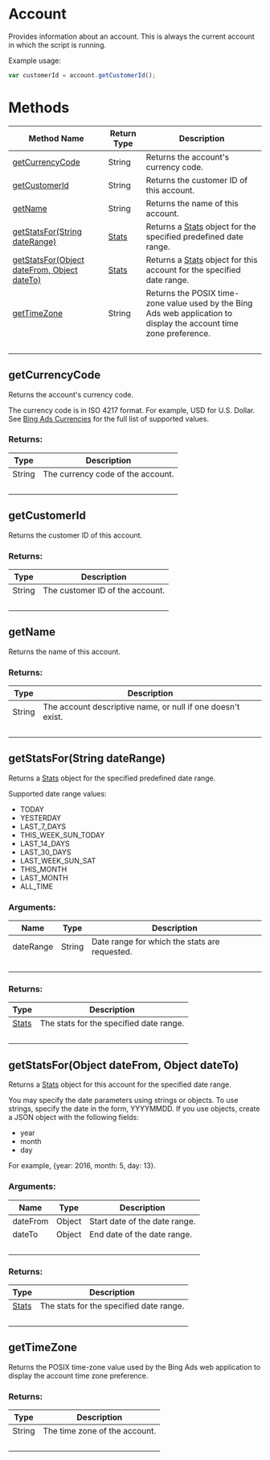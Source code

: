 # Account
Provides information about an account. This is always the current account in which the script is running.

Example usage:
```javascript
var customerId = account.getCustomerId();
```

# Methods
|Method Name|Return Type|Description|
|-|-|-
[getCurrencyCode](#getcurrencycode)|String|Returns the account's currency code.
[getCustomerId](#getcustomerid)|String|Returns the customer ID of this account.
[getName](#getname)|String|Returns the name of this account.
[getStatsFor(String dateRange)](#getstatsfor~string-daterange~)|[Stats](./Stats)|Returns a [Stats](./Stats) object for the specified predefined date range.
[getStatsFor(Object dateFrom, Object dateTo)](#getstatsfor~object-datefrom_-object-dateto~)|[Stats](./Stats)|Returns a [Stats](./Stats) object for this account for the specified date range.
[getTimeZone](#gettimezone)|String|Returns the POSIX time-zone value used by the Bing Ads web application to display the account time zone preference. <br />
&nbsp;|&nbsp;|&nbsp;

## <a name="getcurrencycode"></a>getCurrencyCode
Returns the account's currency code. 

The currency code is in ISO 4217 format. For example, USD for U.S. Dollar. See [Bing Ads Currencies](https://docs.microsoft.com/en-us/bingads/guides/currencies) for the full list of supported values. 


### Returns:
|Type|Description|
|-|-
String|The currency code of the account.
&nbsp;|&nbsp;
## <a name="getcustomerid"></a>getCustomerId
Returns the customer ID of this account.
### Returns:
|Type|Description|
|-|-
String|The customer ID of the account.
&nbsp;|&nbsp;
## <a name="getname"></a>getName
Returns the name of this account.
### Returns:
|Type|Description|
|-|-
String|The account descriptive name, or null if one doesn't exist.
&nbsp;|&nbsp;
## <a name="getstatsfor~string-daterange~"></a>getStatsFor(String dateRange)
Returns a [Stats](./Stats) object for the specified predefined date range.

Supported date range values:

- TODAY
- YESTERDAY
- LAST_7_DAYS
- THIS_WEEK_SUN_TODAY
- LAST_14_DAYS
- LAST_30_DAYS
- LAST_WEEK_SUN_SAT
- THIS_MONTH
- LAST_MONTH
- ALL_TIME

### Arguments:
|Name|Type|Description|
|-|-|-
dateRange|String|Date range for which the stats are requested.
&nbsp;|&nbsp;|&nbsp;
### Returns:
|Type|Description|
|-|-
[Stats](./Stats)|The stats for the specified date range.
&nbsp;|&nbsp;
## <a name="getstatsfor~object-datefrom_-object-dateto~"></a>getStatsFor(Object dateFrom, Object dateTo)
Returns a [Stats](./Stats) object for this account for the specified date range.

You may specify the date parameters using strings or objects. To use strings, specify the date in the form, YYYYMMDD. If you use objects, create a JSON object with the following fields:

- year
- month
- day

For example, {year: 2016, month: 5, day: 13}.

### Arguments:
|Name|Type|Description|
|-|-|-
dateFrom|Object|Start date of the date range.
dateTo|Object|End date of the date range.
&nbsp;|&nbsp;|&nbsp;
### Returns:
|Type|Description|
|-|-
[Stats](./Stats)|The stats for the specified date range.
&nbsp;|&nbsp;
## <a name="gettimezone"></a>getTimeZone
Returns the POSIX time-zone value used by the Bing Ads web application to display the account time zone preference. 

### Returns:
|Type|Description|
|-|-
String|The time zone of the account.
&nbsp;|&nbsp;
